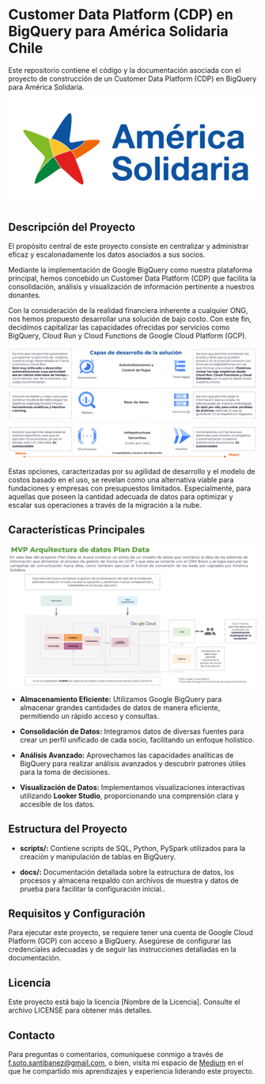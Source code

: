 # Customer Data Platform (CDP) en BigQuery para América Solidaria Chile


Este repositorio contiene el código y la documentación asociada con el proyecto de construcción de un Customer Data Platform (CDP) en BigQuery para América Solidaria.
![](docs/america-solidaria-logo.png)


## Descripción del Proyecto

El propósito central de este proyecto consiste en centralizar y administrar eficaz y escalonadamente los datos asociados a sus socios. 

Mediante la implementación de Google BigQuery como nuestra plataforma principal, hemos concebido un Customer Data Platform (CDP) que facilita la consolidación, análisis y visualización de información pertinente a nuestros donantes.

Con la consideración de la realidad financiera inherente a cualquier ONG, nos hemos propuesto desarrollar una solución de bajo costo. Con este fin, decidimos capitalizar las capacidades ofrecidas por servicios como BigQuery, Cloud Run y Cloud Functions de Google Cloud Platform (GCP). 

![Elaboración propia](docs/capas_solucion.png)


Estas opciones, caracterizadas por su agilidad de desarrollo y el modelo de costos basado en el uso, se revelan como una alternativa viable para fundaciones y empresas con presupuestos limitados. Especialmente, para aquellas que poseen la cantidad adecuada de datos para optimizar y escalar sus operaciones a través de la migración a la nube.


## Características Principales

![Elaboración propia](docs/mvp_modelo_datos.png)

* **Almacenamiento Eficiente:** Utilizamos Google BigQuery para almacenar grandes cantidades de datos de manera eficiente, permitiendo un rápido acceso y consultas.

* **Consolidación de Datos:** Integramos datos de diversas fuentes para crear un perfil unificado de cada socio, facilitando un enfoque holístico.

* **Análisis Avanzado:** Aprovechamos las capacidades analíticas de BigQuery para realizar análisis avanzados y descubrir patrones útiles para la toma de decisiones.

* **Visualización de Datos:** Implementamos visualizaciones interactivas utilizando **Looker Studio**, proporcionando una comprensión clara y accesible de los datos.

## Estructura del Proyecto

* **scripts/:** Contiene scripts de SQL, Python, PySpark utilizados para la creación y manipulación de tablas en BigQuery.

* **docs/:** Documentación detallada sobre la estructura de datos, los procesos y almacena respaldo con archivos de muestra y datos de prueba para facilitar la configuración inicial..

## Requisitos y Configuración
Para ejecutar este proyecto, se requiere tener una cuenta de Google Cloud Platform (GCP) con acceso a BigQuery. Asegúrese de configurar las credenciales adecuadas y de seguir las instrucciones detalladas en la documentación.

## Licencia
Este proyecto está bajo la licencia [Nombre de la Licencia]. Consulte el archivo LICENSE para obtener más detalles.

## Contacto
Para preguntas o comentarios, comuníquese conmigo a través de f.soto.santibanez@gmail.com, o bien, visita mi espacio de [Medium](https://medium.com/@f.soto.santibanez) en el que he compartido mis aprendizajes y experiencia liderando este proyecto.




